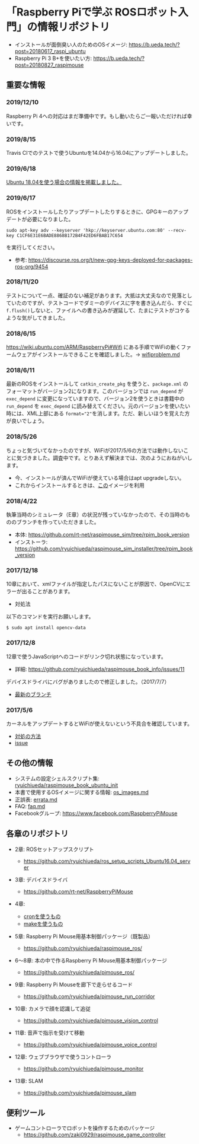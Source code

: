 # 「Raspberry Piで学ぶ ROSロボット入門」の情報リポジトリ

* インストールが面倒臭い人のためのOSイメージ: https://b.ueda.tech/?post=20180617_raspi_ubuntu
* Raspberry Pi 3 B+を使いたい方: https://b.ueda.tech/?post=20180827_raspimouse

## 重要な情報

### 2019/12/10

Raspberry Pi 4への対応はまだ準備中です。もし動いたらご一報いただければ幸いです。

### 2019/8/15

Travis CIでのテストで使うUbuntuを14.04から16.04にアップデートしました。

### 2019/6/18

[Ubuntu 18.04を使う場合の情報を掲載しました。](ubuntu18.md)

### 2019/6/17

ROSをインストールしたりアップデートしたりするときに、GPGキーのアップデートが必要になりました。

```
sudo apt-key adv --keyserver 'hkp://keyserver.ubuntu.com:80' --recv-key C1CF6E31E6BADE8868B172B4F42ED6FBAB17C654
```

を実行してください。

* 参考: https://discourse.ros.org/t/new-gpg-keys-deployed-for-packages-ros-org/9454

### 2018/11/20

テストについて一点、確証のない補足があります。大抵は大丈夫なので見落としていたのですが、テストコードでダミーのデバイスに字を書き込んだら、すぐに`f.flush()`しないと、ファイルへの書き込みが遅延して、たまにテストがコケるような気がしてきました。

### 2018/6/15

https://wiki.ubuntu.com/ARM/RaspberryPi#Wifi にある手順でWiFiの動くファームウェアがインストールできることを確認しました。-> [wifiproblem.md](https://github.com/ryuichiueda/raspimouse_book_info/blob/master/trouble_reports/wifiproblem.md)


### 2018/6/11

最新のROSをインストールして `catkin_create_pkg` を使うと、`package.xml` のフォーマットがバージョン2になります。このバージョンでは `run_depend` が `exec_depend` に変更になっていますので、バージョン2を使うときは書籍中の `run_depend` を `exec_depend` に読み替えてください。元のバージョンを使いたい時には、XML上部にある `format="2"`を消します。ただ、新しいほうを覚えた方が良いでしょう。


### 2018/5/26

ちょっと気づいてなかったのですが、WiFiが2017/5/6の方法では動作しないことに気づきました。調査中です。とりあえず解決までは、次のようにおねがいします。

* 今、インストールが済んでWiFiが使えている場合はapt upgradeしない。
* これからインストールするときは、[この](https://b.ueda.tech/?post=20171223_raspi_ubuntu_image)イメージを利用

### 2018/4/22

執筆当時のシミュレータ（E章）の状況が残っていなかったので、その当時のもののブランチを作っていただきました。

* 本体: https://github.com/rt-net/raspimouse_sim/tree/rpim_book_version
* インストーラ: https://github.com/ryuichiueda/raspimouse_sim_installer/tree/rpim_book_version

### 2017/12/18

10章において、xmlファイルが指定したパスにないことが原因で、OpenCVにエラーが出ることがあります。

* 対処法

以下のコマンドを実行お願いします。

```
$ sudo apt install opencv-data
```

### 2017/12/8

12章で使うJavaScriptへのコードがリンク切れ状態になっています。

* 詳細: https://github.com/ryuichiueda/raspimouse_book_info/issues/11

デバイスドライバにバグがありましたので修正しました。（2017/7/7）

* [最新のブランチ](https://github.com/rt-net/RaspberryPiMouse)

### 2017/5/6

カーネルをアップデートするとWiFiが使えないという不具合を確認しています。

* [対処の方法](./trouble_reports/wifiproblem.md)
* [issue](https://github.com/ryuichiueda/raspimouse_book_info/issues/1)

## その他の情報

* システムの設定シェルスクリプト集: [ryuichiueda/raspimouse_book_ubuntu_init](https://github.com/ryuichiueda/raspimouse_book_ubuntu_init)
* 本書で使用するOSイメージに関する情報: [os_images.md](./os_images.md)
* 正誤表: [errata.md](./errata.md)
* FAQ: [faq.md](./faq.md)
* Facebookグループ: https://www.facebook.com/RaspberryPiMouse

## 各章のリポジトリ
* 2章: ROSセットアップスクリプト
    * https://github.com/ryuichiueda/ros_setup_scripts_Ubuntu16.04_server
* 3章: デバイスドライバ
    * https://github.com/rt-net/RaspberryPiMouse
* 4章:
    * [cronを使うもの](https://github.com/ryuichiueda/pimouse_setup/tree/cad60aa542ac45c4e685dc81804a9f2aa90b897d)
    * [makeを使うもの](https://github.com/ryuichiueda/pimouse_setup)

* 5章: Raspberry Pi Mouse用基本制御パッケージ（既製品）
    * https://github.com/ryuichiueda/raspimouse_ros/
* 6〜8章: 本の中で作るRaspberry Pi Mouse用基本制御パッケージ
    * https://github.com/ryuichiueda/pimouse_ros/
    
* 9章: Raspberry Pi Mouseを廊下で走らせるコード
   * https://github.com/ryuichiueda/pimouse_run_corridor

* 10章: カメラで顔を認識して追従
    * https://github.com/ryuichiueda/pimouse_vision_control
* 11章: 音声で指示を受けて移動
    * https://github.com/ryuichiueda/pimouse_voice_control
* 12章: ウェブブラウザで使うコントローラ
    * https://github.com/ryuichiueda/pimouse_monitor
* 13章: SLAM
    * https://github.com/ryuichiueda/pimouse_slam
    
    
## 便利ツール

* ゲームコントローラでロボットを操作するためのパッケージ
    * https://github.com/zaki0929/raspimouse_game_controller
